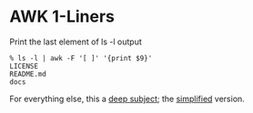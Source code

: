 # AWK 1-Liners

Print the last element of ls -l output

```shell
% ls -l | awk -F '[ ]' '{print $9}'
LICENSE
README.md
docs
```

For everything else, this a [deep subject]; the [simplified] version.

[deep subject]:https://www.gnu.org/software/gawk/manual
[simplified]:https://www.grymoire.com/Unix/Awk.html